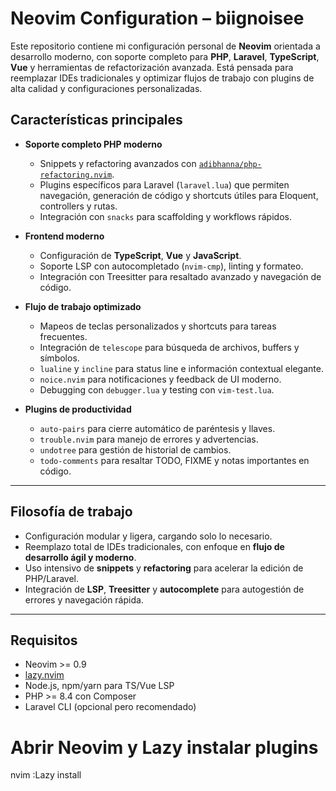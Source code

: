# Neovim Configuration – biignoisee

Este repositorio contiene mi configuración personal de **Neovim** orientada a desarrollo moderno, con soporte completo para **PHP**, **Laravel**, **TypeScript**, **Vue** y herramientas de refactorización avanzada. Está pensada para reemplazar IDEs tradicionales y optimizar flujos de trabajo con plugins de alta calidad y configuraciones personalizadas.

## Características principales

- **Soporte completo PHP moderno**  
  - Snippets y refactoring avanzados con [`adibhanna/php-refactoring.nvim`](https://github.com/adibhanna/php-refactoring.nvim).  
  - Plugins específicos para Laravel (`laravel.lua`) que permiten navegación, generación de código y shortcuts útiles para Eloquent, controllers y rutas.  
  - Integración con `snacks` para scaffolding y workflows rápidos.

- **Frontend moderno**  
  - Configuración de **TypeScript**, **Vue** y **JavaScript**.  
  - Soporte LSP con autocompletado (`nvim-cmp`), linting y formateo.  
  - Integración con Treesitter para resaltado avanzado y navegación de código.

- **Flujo de trabajo optimizado**  
  - Mapeos de teclas personalizados y shortcuts para tareas frecuentes.  
  - Integración de `telescope` para búsqueda de archivos, buffers y símbolos.  
  - `lualine` y `incline` para status line e información contextual elegante.  
  - `noice.nvim` para notificaciones y feedback de UI moderno.  
  - Debugging con `debugger.lua` y testing con `vim-test.lua`.

- **Plugins de productividad**  
  - `auto-pairs` para cierre automático de paréntesis y llaves.  
  - `trouble.nvim` para manejo de errores y advertencias.  
  - `undotree` para gestión de historial de cambios.  
  - `todo-comments` para resaltar TODO, FIXME y notas importantes en código.

---

## Filosofía de trabajo

- Configuración modular y ligera, cargando solo lo necesario.  
- Reemplazo total de IDEs tradicionales, con enfoque en **flujo de desarrollo ágil y moderno**.  
- Uso intensivo de **snippets** y **refactoring** para acelerar la edición de PHP/Laravel.  
- Integración de **LSP**, **Treesitter** y **autocomplete** para autogestión de errores y navegación rápida.  

---

## Requisitos

- Neovim >= 0.9
- [lazy.nvim](https://github.com/folke/lazy.nvim)
- Node.js, npm/yarn para TS/Vue LSP
- PHP >= 8.4 con Composer
- Laravel CLI (opcional pero recomendado)


# Abrir Neovim y Lazy instalar plugins
nvim
:Lazy install
